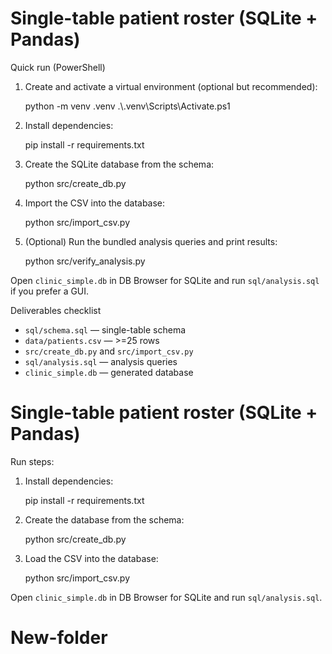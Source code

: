 # Single-table patient roster (SQLite + Pandas)

Quick run (PowerShell)

1) Create and activate a virtual environment (optional but recommended):

   python -m venv .venv
   .\\.venv\\Scripts\\Activate.ps1

2) Install dependencies:

   pip install -r requirements.txt

3) Create the SQLite database from the schema:

   python src/create_db.py

4) Import the CSV into the database:

   python src/import_csv.py

5) (Optional) Run the bundled analysis queries and print results:

   python src/verify_analysis.py

Open `clinic_simple.db` in DB Browser for SQLite and run `sql/analysis.sql` if you prefer a GUI.

Deliverables checklist

- `sql/schema.sql` — single-table schema
- `data/patients.csv` — >=25 rows
- `src/create_db.py` and `src/import_csv.py`
- `sql/analysis.sql` — analysis queries
- `clinic_simple.db` — generated database
# Single-table patient roster (SQLite + Pandas)

Run steps:

1. Install dependencies:

   pip install -r requirements.txt

2. Create the database from the schema:

   python src/create_db.py

3. Load the CSV into the database:

   python src/import_csv.py

Open `clinic_simple.db` in DB Browser for SQLite and run `sql/analysis.sql`.
# New-folder